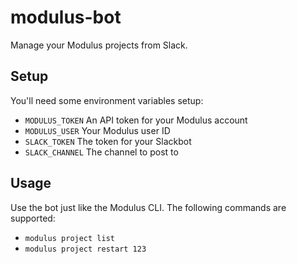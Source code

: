 # modulus-bot
Manage your Modulus projects from Slack.

## Setup

You'll need some environment variables setup:

- `MODULUS_TOKEN` An API token for your Modulus account
- `MODULUS_USER`  Your Modulus user ID
- `SLACK_TOKEN`   The token for your Slackbot
- `SLACK_CHANNEL` The channel to post to

## Usage

Use the bot just like the Modulus CLI. The following commands are supported:

- `modulus project list`
- `modulus project restart 123`
